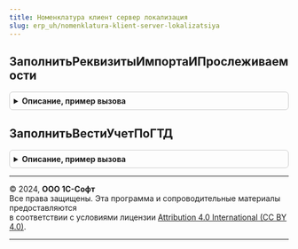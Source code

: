 ```yaml
---
title: Номенклатура клиент сервер локализация
slug: erp_uh/nomenklatura-klient-server-lokalizatsiya
---
```



## ЗаполнитьРеквизитыИмпортаИПрослеживаемости
<details style="margin: 1em 0; padding: 0.5em; border: 1px solid #ccc; border-radius: 6px;">

<summary style="font-weight: bold; cursor: pointer;">Описание, пример вызова</summary>

```bsl

// Заполняет значения реквизитов учета импорта и прослеживаемости по данным номенклатуры.
//
// Параметры:
//	Номенклатура - СправочникОбъект.Номенклатура, ДанныеФормыСтруктура - обрабатываемый элемент номенклатуры.
//	РеквизитыПрослеживаемости - см. НоменклатураКлиентСервер.РеквизитыПрослеживаемостиПоУмолчанию.
//
Процедура ЗаполнитьРеквизитыИмпортаИПрослеживаемости(Номенклатура, РеквизитыПрослеживаемости) Экспорт
```

Пример вызова
```bsl
НоменклатураКлиентСерверЛокализация.ЗаполнитьРеквизитыИмпортаИПрослеживаемости(Номенклатура, РеквизитыПрослеживаемости) 
```
</details>

## ЗаполнитьВестиУчетПоГТД
<details style="margin: 1em 0; padding: 0.5em; border: 1px solid #ccc; border-radius: 6px;">

<summary style="font-weight: bold; cursor: pointer;">Описание, пример вызова</summary>

```bsl

// Заполняет значение реквизита 'ВестиУчетПоГТД' по данным номенклатуры.
//
// Параметры:
//	Номенклатура - СправочникОбъект.Номенклатура, ДанныеФормыСтруктура - обрабатываемый элемент номенклатуры.
//
Процедура ЗаполнитьВестиУчетПоГТД(Номенклатура) Экспорт
```

Пример вызова
```bsl
НоменклатураКлиентСерверЛокализация.ЗаполнитьВестиУчетПоГТД(Номенклатура) 
```
</details>

---

© 2024, **ООО 1С-Софт**  
Все права защищены. Эта программа и сопроводительные материалы предоставляются  
в соответствии с условиями лицензии [Attribution 4.0 International (CC BY 4.0)](https://creativecommons.org/licenses/by/4.0/legalcode).

---
